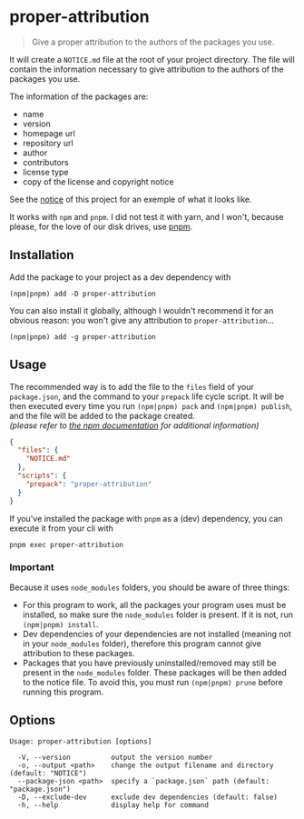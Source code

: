 # proper-attribution

> Give a proper attribution to the authors of the packages you use.

It will create a `NOTICE.md` file at the root of your project directory. The file will contain the information necessary to give
attribution to the authors of the packages you use.

The information of the packages are:

- name
- version
- homepage url
- repository url
- author
- contributors
- license type
- copy of the license and copyright notice

See the [notice](./NOTICE.md) of this project for an exemple of what it looks like.

It works with `npm` and `pnpm`. I did not test it with yarn, and I won't,
because please, for the love of our disk drives, use
[pnpm](https://github.com/pnpm/pnpm).

## Installation

Add the package to your project as a dev dependency with

```text
(npm|pnpm) add -D proper-attribution
```

You can also install it globally, although I wouldn't recommend it for an
obvious reason: you won't give any attribution to `proper-attribution`...

```text
(npm|pnpm) add -g proper-attribution
```

## Usage

The recommended way is to add the file to the `files` field of your
`package.json`, and the command to your `prepack` life cycle script. It will be
then executed every time you run `(npm|pnpm) pack` and `(npm|pnpm) publish`, and
the file will be added to the package created. \
_(please refer to
[the npm
documentation](https://docs.npmjs.com/cli/v6/configuring-npm/package-json)
for additional information)_

```JSON
{
  "files": {
    "NOTICE.md"
  },
  "scripts": {
    "prepack": "proper-attribution"
  }
}
```

If you've installed the package with `pnpm` as a (dev) dependency, you can execute it from
your cli with

```text
pnpm exec proper-attribution
```

### Important

Because it uses `node_modules` folders, you should be aware of three things:

- For this program to work, all the packages your program uses must be
  installed, so make sure the `node_modules` folder is present. If it is not,
  run `(npm|pnpm) install`.
- Dev dependencies of your dependencies are not installed (meaning not in your
  `node_modules` folder), therefore this program cannot give attribution to
  these packages.
- Packages that you have previously uninstalled/removed may still be present in
the `node_modules` folder. These packages will be then added to the notice file.
To avoid this, you must run `(npm|pnpm) prune` before running this program.

## Options

```text
Usage: proper-attribution [options]

  -V, --version          output the version number
  -o, --output <path>    change the output filename and directory (default: "NOTICE")
  --package-json <path>  specify a `package.json` path (default: "package.json")
  -D, --exclude-dev      exclude dev dependencies (default: false)
  -h, --help             display help for command
```
